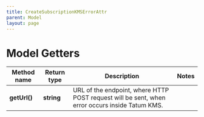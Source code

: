 ```yaml
---
title: CreateSubscriptionKMSErrorAttr
parent: Model
layout: page
---
```


# Model Getters

Method name | Return type | Description | Notes
------------ | ------------- | ------------- | -------------
**getUrl()** | **string** | URL of the endpoint, where HTTP POST request will be sent, when error occurs inside Tatum KMS. |

